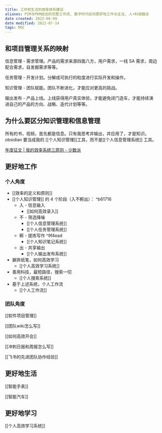 ```yaml
---
title: 工作和生活的效率体系建设
aliases: PIM与PKM结合的完整工作流, 数字时代如何更好地工作与生活, 人+科技融合
date created: 2022-06-09
date modified: 2022-07-14
tags: MOC 
---
```


## 和项目管理关系的映射

信息管理 - 需求管理。产品的需求来源四面八方，用户需求，一线 SA 需求，周边配合需求，自发掘需求等等。

任务管理 - 开发计划。分解成可执行的粒度进行实际开发和操作。

知识管理 - 团队赋能。团队不断进化，才能应对更高的挑战。

输出发布 - 产品上线。上线获得用户真实体验，才能避免闭门造车，才能持续演进自己的产品的方向、战略、迭代计划等等。

## 为什么要区分知识管理和信息管理

所有的书，视频，首先都是信息。只有我思考并输出，并应用了，才是知识。obsidian 要当成我的 [[个人知识管理]]工具，而不是[[个人信息管理系统]] 工具。

[年度征文 | 我的效率系统三原则 - 少数派](cubox://card?id=ff808081810aedce01810b8b1ec7389a)

## 更好地工作

### 个人角度

- [[效率的定义和原则]]
- [[个人知识管理]] 的 4 个阶段（入不孵出）： ^b61716
	- 入 - 信息输入
		- [[如何高效录入]]
	- 不 - 筛选降噪
		- [[个人信息管理系统]]
		- [[个人任务管理系统]]
	- 孵 - 提炼写作 ^9f4ead
		- [[个人知识笔记系统]]
	- 出 - 共享输出
		- [[个人输出发布系统]]
- 摒弃纸笔，如何高效学习
	- [[个人高效学习系统]]
- 善用科技，最短路径，搜索一切
	- [[个人搜索系统]]
- 基于上述系统，个人工作流
	- [[个人工作流]]

### 团队角度

[[软件项目管理]]

[[团队wiki怎么写]]

[[如何高效开会]]

[[冲刺日报和周报怎么写]]

[[飞书的先进团队协作经验]]

## 更好地生活

[[智能手表]]

[[智能汽车]]

## 更好地学习

[[个人高效学习系统]]
